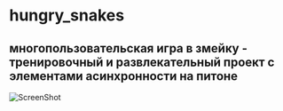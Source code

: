 # hungry_snakes
## многопользовательская игра в змейку - тренировочный и развлекательный проект с элементами асинхронности на питоне


![ScreenShot](/screenshots/Снимок_экрана_от_2021-02-19_14-32-00.png)

